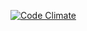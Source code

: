 [![Code Climate](https://codeclimate.com/github/HaaseIT/VAHING/badges/gpa.svg)](https://codeclimate.com/github/HaaseIT/VAHING)

